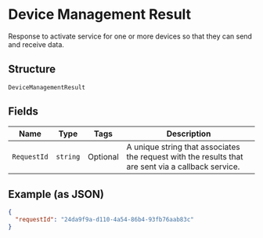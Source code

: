 
# Device Management Result

Response to activate service for one or more devices so that they can send and receive data.

## Structure

`DeviceManagementResult`

## Fields

| Name | Type | Tags | Description |
|  --- | --- | --- | --- |
| `RequestId` | `string` | Optional | A unique string that associates the request with the results that are sent via a callback service. |

## Example (as JSON)

```json
{
  "requestId": "24da9f9a-d110-4a54-86b4-93fb76aab83c"
}
```

